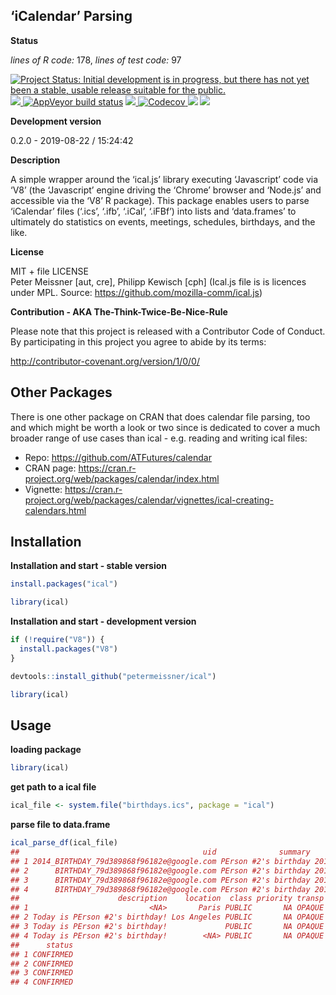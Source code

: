 
<!-- README.md is generated from README.Rmd. Please edit that file -->

## ‘iCalendar’ Parsing

**Status**

*lines of R code:* 178, *lines of test code:* 97

[![Project Status: Initial development is in progress, but there has not
yet been a stable, usable release suitable for the
public.](http://www.repostatus.org/badges/latest/active.svg)](http://www.repostatus.org/#active)
<a href="https://travis-ci.org/petermeissner/ical">
<img src="https://api.travis-ci.org/petermeissner/ical.svg?branch=master">
<a/> [![AppVeyor build
status](https://ci.appveyor.com/api/projects/status/github/petermeissner/ical?branch=master&svg=true)](https://ci.appveyor.com/project/petermeissner/ical)
<a href="https://cran.r-project.org/package=ical">
<img src="http://www.r-pkg.org/badges/version/ical"> </a>
<a href="https://codecov.io/gh/petermeissner/ical">
<img src="https://codecov.io/gh/petermeissner/ical/branch/master/graph/badge.svg" alt="Codecov" />
</a> <img src="http://cranlogs.r-pkg.org/badges/grand-total/ical">
<img src="http://cranlogs.r-pkg.org/badges/ical">

**Development version**

0.2.0 - 2019-08-22 / 15:24:42

**Description**

A simple wrapper around the ‘ical.js’ library executing ‘Javascript’
code via ‘V8’ (the ‘Javascript’ engine driving the ‘Chrome’ browser and
‘Node.js’ and accessible via the ‘V8’ R package). This package enables
users to parse ‘iCalendar’ files (‘.ics’, ‘.ifb’, ‘.iCal’, ‘.iFBf’) into
lists and ‘data.frames’ to ultimately do statistics on events, meetings,
schedules, birthdays, and the like.

**License**

MIT + file LICENSE <br>Peter Meissner \[aut, cre\], Philipp Kewisch
\[cph\] (Ical.js file is is licences under MPL. Source:
<https://github.com/mozilla-comm/ical.js>)

**Contribution - AKA The-Think-Twice-Be-Nice-Rule**

Please note that this project is released with a Contributor Code of
Conduct. By participating in this project you agree to abide by its
terms:

<http://contributor-covenant.org/version/1/0/0/>

## Other Packages

There is one other package on CRAN that does calendar file parsing, too
and which might be worth a look or two since is dedicated to cover a
much broader range of use cases than ical - e.g. reading and writing
ical files:

  - Repo: <https://github.com/ATFutures/calendar>
  - CRAN page:
    <https://cran.r-project.org/web/packages/calendar/index.html>
  - Vignette:
    <https://cran.r-project.org/web/packages/calendar/vignettes/ical-creating-calendars.html>

## Installation

**Installation and start - stable version**

``` r
install.packages("ical")

library(ical)
```

**Installation and start - development version**

``` r
if (!require("V8")) {
  install.packages("V8")
}

devtools::install_github("petermeissner/ical")

library(ical)
```

## Usage

**loading package**

``` r
library(ical)
```

**get path to a ical file**

``` r
ical_file <- system.file("birthdays.ics", package = "ical")
```

**parse file to data.frame**

``` r
ical_parse_df(ical_file)
##                                         uid              summary               start                 end
## 1 2014_BIRTHDAY_79d389868f96182e@google.com PErson #2's birthday 2014-12-10 01:00:00 2014-12-11 01:00:00
## 2      BIRTHDAY_79d389868f96182e@google.com PErson #2's birthday 2012-12-10 01:00:00 2012-12-11 01:00:00
## 3      BIRTHDAY_79d389868f96182e@google.com PErson #2's birthday 2013-12-10 01:00:00 2013-12-11 01:00:00
## 4      BIRTHDAY_79d389868f96182e@google.com PErson #2's birthday 2014-12-10 01:00:00 2014-12-11 01:00:00
##                      description    location  class priority transp             dtstamp       last_modified
## 1                           <NA>       Paris PUBLIC       NA OPAQUE 2012-12-07 19:30:41 2012-12-07 19:30:41
## 2 Today is PErson #2's birthday! Los Angeles PUBLIC       NA OPAQUE 2012-12-07 19:30:41 2012-12-07 19:30:41
## 3 Today is PErson #2's birthday!             PUBLIC       NA OPAQUE 2012-12-07 19:30:41 2012-12-07 19:30:41
## 4 Today is PErson #2's birthday!        <NA> PUBLIC       NA OPAQUE 2012-12-07 19:30:41 2012-12-07 19:30:41
##      status
## 1 CONFIRMED
## 2 CONFIRMED
## 3 CONFIRMED
## 4 CONFIRMED
```
